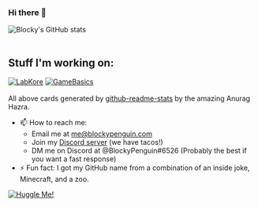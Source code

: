 ### Hi there 👋
![Blocky's GitHub stats](https://github-readme-stats.vercel.app/api?username=ThatBlockyPenguin)
<br>
<br>
## Stuff I'm working on:
[![LabKore](https://github-readme-stats.vercel.app/api/pin/?username=ThatBlockyPenguin&repo=LabKore)](https://www.github.com/ThatBlockyPenguin/LabKore)
[![GameBasics](https://github-readme-stats.vercel.app/api/pin/?username=ThatBlockyPenguin&repo=GameBasics)](https://www.github.com/ThatBlockyPenguin/GameBasics)
<br>
<br>
All above cards generated by [github-readme-stats](https://github.com/anuraghazra/github-readme-stats) by the amazing Anurag Hazra.
<br>
- 📫 How to reach me:
  - Email me at [me@blockypenguin.com](mailto:me@blockypenguin.com)
  - Join my [Discord server](https://www.discord.com/invite/XmSZGjn) (we have tacos!)
  - DM me on Discord at @BlockyPenguin#6526 (Probably the best if you want a fast response)
- ⚡ Fun fact: I got my GitHub name from a combination of an inside joke, Minecraft, and a zoo.

[![Huggle Me!](http://huggle.jdf2.org/sig/BlockyPenguin.png)](http://huggle.jdf2.org/hug/BlockyPenguin)
<!-- Keeping this because why not
**ThatBlockyPenguin/ThatBlockyPenguin** is a ✨ _special_ ✨ repository because its `README.md` (this file) appears on your GitHub profile.

Here are some ideas to get you started:

- 🔭 I’m currently working on ...
- 🌱 I’m currently learning ...
- 👯 I’m looking to collaborate on ...
- 🤔 I’m looking for help with ...
- 💬 Ask me about ...
- 📫 How to reach me: ...
- 😄 Pronouns: ...
- ⚡ Fun fact: ...
-->
